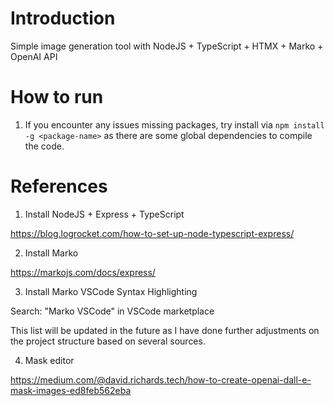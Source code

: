 # Introduction

Simple image generation tool with NodeJS + TypeScript + HTMX + Marko + OpenAI API

# How to run

1. If you encounter any issues missing packages, try install via `npm install -g <package-name>` as there are some global dependencies to compile the code.

# References

1. Install NodeJS + Express + TypeScript

https://blog.logrocket.com/how-to-set-up-node-typescript-express/

2. Install Marko

https://markojs.com/docs/express/

3. Install Marko VSCode Syntax Highlighting

Search: "Marko VSCode" in VSCode marketplace

This list will be updated in the future as I have done further adjustments on the project structure based on several sources.

4. Mask editor

https://medium.com/@david.richards.tech/how-to-create-openai-dall-e-mask-images-ed8feb562eba
